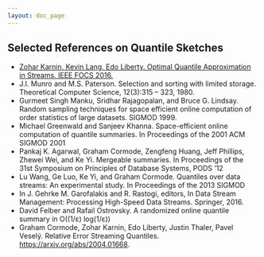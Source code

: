 ```yaml
---
layout: doc_page
---
```

<!--
    Licensed to the Apache Software Foundation (ASF) under one
    or more contributor license agreements.  See the NOTICE file
    distributed with this work for additional information
    regarding copyright ownership.  The ASF licenses this file
    to you under the Apache License, Version 2.0 (the
    "License"); you may not use this file except in compliance
    with the License.  You may obtain a copy of the License at

      http://www.apache.org/licenses/LICENSE-2.0

    Unless required by applicable law or agreed to in writing,
    software distributed under the License is distributed on an
    "AS IS" BASIS, WITHOUT WARRANTIES OR CONDITIONS OF ANY
    KIND, either express or implied.  See the License for the
    specific language governing permissions and limitations
    under the License.
-->
## Selected References on Quantile Sketches

* [Zohar Karnin, Kevin Lang, Edo Liberty. Optimal Quantile Approximation in Streams. IEEE FOCS 2016.]({{site.docs_pdf_dir}}/Quantiles_KLL.pdf)
* J.I. Munro and M.S. Paterson. Selection and sorting with limited storage. Theoretical Computer Science, 12(3):315 – 323, 1980.
* Gurmeet Singh Manku, Sridhar Rajagopalan, and Bruce G. Lindsay. Random sampling techniques for space efficient online computation of order statistics of large datasets. SIGMOD 1999.
* Michael Greenwald and Sanjeev Khanna. Space-efficient online computation of quantile summaries. In Proceedings of the 2001 ACM SIGMOD 2001 
* Pankaj K. Agarwal, Graham Cormode, Zengfeng Huang, Jeff Phillips, Zhewei Wei, and Ke Yi. Mergeable summaries. In Proceedings of the 31st Symposium on Principles of Database Systems, PODS ’12
* Lu Wang, Ge Luo, Ke Yi, and Graham Cormode. Quantiles over data streams: An experimental study. In Proceedings of the 2013 SIGMOD 
* In J. Gehrke M. Garofalakis and R. Rastogi, editors, In Data Stream Management: Processing High-Speed Data Streams. Springer, 2016.
* David Felber and Rafail Ostrovsky. A randomized online quantile summary in O((1/ε) log(1/ε))
* Graham Cormode, Zohar Karnin, Edo Liberty, Justin Thaler, Pavel Veselý. Relative Error Streaming Quantiles. https://arxiv.org/abs/2004.01668.
